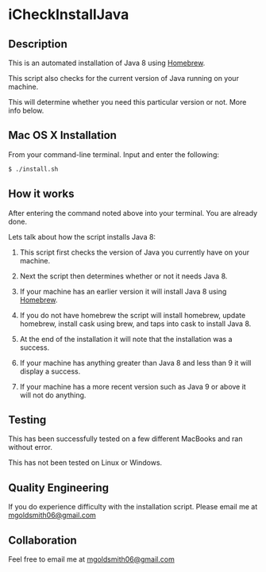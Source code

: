 # iCheckInstallJava

## Description
This is an automated installation of Java 8 using [Homebrew](https://brew.sh/). 

This script also checks for the current version of Java running on your machine.

This will determine whether you need this particular version or not. More info below.


## Mac OS X Installation
From your command-line terminal. Input and enter the following:
```bash
$ ./install.sh
```
## How it works

After entering the command noted above into your terminal. You are already done. 

Lets talk about how the script installs Java 8:

1. This script first checks the version of Java you currently have on your machine.

2. Next the script then determines whether or not it needs Java 8.

3. If your machine has an earlier version it will install Java 8 using [Homebrew](https://brew.sh/).

4. If you do not have homebrew the script will install homebrew, update homebrew, install cask using brew,
   and taps into cask to install Java 8.

5. At the end of the installation it will note that the installation was a success.

6. If your machine has anything greater than Java 8 and less than 9 it will display a success.

7. If your machine has a more recent version such as Java 9 or above it will not do anything.

## Testing
This has been successfully tested on a few different MacBooks and ran without error.

This has not been tested on Linux or Windows.

## Quality Engineering
If you do experience difficulty with the installation script. Please email me at mgoldsmith06@gmail.com

## Collaboration
Feel free to email me at mgoldsmith06@gmail.com 
